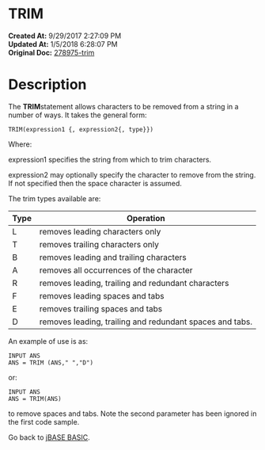 # TRIM

**Created At:** 9/29/2017 2:27:09 PM  
**Updated At:** 1/5/2018 6:28:07 PM  
**Original Doc:** [278975-trim](https://docs.jbase.com/36868-jbase-basic/278975-trim)  


# Description

The **TRIM**statement allows characters to be removed from a string in a number of ways. It takes the general form:

```
TRIM(expression1 {, expression2{, type}})
```

Where:

expression1 specifies the string from which to trim characters.

expression2 may optionally specify the character to remove from the string. If not specified then the space character is assumed.

The trim types available are:


| Type<br> | Operation<br> |
| --- | --- |
| L<br> | removes leading characters only<br> |
| T<br> | removes trailing characters only<br> |
| B<br> | removes leading and trailing characters<br> |
| A<br> | removes all occurrences of the character<br> |
| R<br> | removes leading, trailing and redundant characters<br> |
| F<br> | removes leading spaces and tabs<br> |
| E<br> | removes trailing spaces and tabs<br> |
| D<br> | removes leading, trailing and redundant spaces and tabs.<br> |




An example of use is as:

```
INPUT ANS
ANS = TRIM (ANS," ","D")
```

or:

```
INPUT ANS
ANS = TRIM(ANS)
```

to remove spaces and tabs. Note the second parameter has been ignored in the first code sample.



Go back to [jBASE BASIC](263498-jbase-basic).
